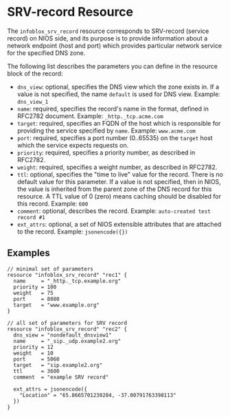 # SRV-record Resource

The `infoblox_srv_record` resource corresponds to SRV-record (service record) on NIOS side, and its purpose is to provide
information about a network endpoint (host and port) which provides particular network service for the specified DNS zone.

The following list describes the parameters you can define in the resource block of the record:

- `dns_view`: optional, specifies the DNS view which the zone exists in. If a value is not specified, the name `default` is used for DNS view. Example: `dns_view_1`
- `name`: required, specifies the record's name in the format, defined in RFC2782 document. Example: `_http._tcp.acme.com`
- `target`: required, specifies an FQDN of the host which is responsible for providing the service specified by `name`. Example: `www.acme.com`
- `port`: required, specifies a port number (0..65535) on the `target` host which the service expects requests on.
- `priority`: required, specifies a priority number, as described in RFC2782.
- `weight`: required, specifies a weight number, as described in RFC2782.
- `ttl`: optional, specifies the "time to live" value for the record. There is no default value for this parameter. If a value is not specified, then in NIOS, the value is inherited from the parent zone of the DNS record for this resource. A TTL value of 0 (zero) means caching should be disabled for this record. Example: `600`
- `comment`: optional, describes the record. Example: `auto-created test record #1`
- `ext_attrs`: optional, a set of NIOS extensible attributes that are attached to the record. Example: `jsonencode({})`

## Examples

```hcl
// minimal set of parameters
resource "infoblox_srv_record" "rec1" {
  name     = "_http._tcp.example.org"
  priority = 100
  weight   = 75
  port     = 8080
  target   = "www.example.org"
}

// all set of parameters for SRV record
resource "infoblox_srv_record" "rec2" {
  dns_view = "nondefault_dnsview1"
  name     = "_sip._udp.example2.org"
  priority = 12
  weight   = 10
  port     = 5060
  target   = "sip.example2.org"
  ttl      = 3600
  comment  = "example SRV record"

  ext_attrs = jsonencode({
    "Location" = "65.8665701230204, -37.00791763398113"
  })
}
```

